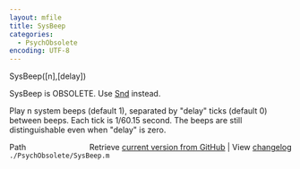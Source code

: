 ```yaml
---
layout: mfile
title: SysBeep
categories:
  - PsychObsolete
encoding: UTF-8
---
```


SysBeep([n],[delay])

SysBeep is OBSOLETE. Use [Snd](/docs/Snd) instead.

Play n system beeps (default 1), separated by "delay" ticks
(default 0) between beeps. Each tick is 1/60.15 second. The
beeps are still distinguishable even when "delay" is zero.


<div class="code_header" style="text-align:right;">
  <span style="float:left;">Path&nbsp;&nbsp;</span> <span class="counter">Retrieve <a href=
  "https://raw.github.com/Psychtoolbox-3/Psychtoolbox-3/beta/./PsychObsolete/SysBeep.m">current version from GitHub</a> | View <a href=
  "https://github.com/Psychtoolbox-3/Psychtoolbox-3/commits/beta/./PsychObsolete/SysBeep.m">changelog</a></span>
</div>
<div class="code">
  <code>./PsychObsolete/SysBeep.m</code>
</div>
